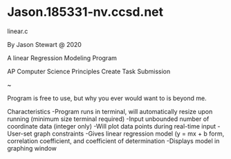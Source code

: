 # Jason.185331-nv.ccsd.net

linear.c

By Jason Stewart @ 2020

A linear Regression Modeling Program

AP Computer Science Principles Create Task Submission

~

Program is free to use, but why you ever would want to is beyond me.

Characteristics
  -Program runs in terminal, will automatically resize upon running (minimum size terminal required)
  -Input unbounded number of coordinate data (integer only)
  -Will plot data points during real-time input
  -User-set graph constraints
  -Gives linear regression model (y = mx + b form, correlation coefficient, and coefficient of determination
  -Displays model in graphing window
